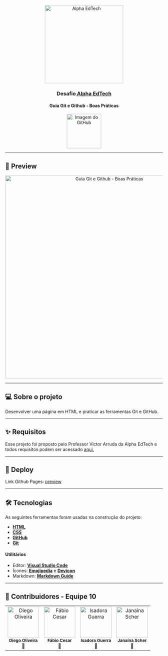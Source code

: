 <div align="center">
	<a href="https://www.alphaedtech.org.br/">
		<img src="https://user-images.githubusercontent.com/79182711/167457199-71619808-d9f3-4c0a-84b9-c406009415a3.png" alt="Alpha EdTech" title="Alpha EdTech" width="250" />
	</a>
	<h3>Desafio<a  href="https://www.alphaedtech.org.br/"> Alpha EdTech</a></h3>
     <h4>Guia Git e Github - Boas Práticas</h4>
     <img src="https://cdn-icons-png.flaticon.com/512/25/25231.png" alt="Imagem do GitHub" title="Imagem do GitHub" width="110px" />
</div>

---

## 👀 Preview

<div align="center">
	<a href="https://diegocoliveira.github.io/equipe10-dev-html/" target="_blanck">
		<img src="https://user-images.githubusercontent.com/79182711/167941394-a2c40f47-5e08-4e2c-92c1-71f36d4d99cc.png" alt="Guia Git e Github - Boas Práticas" title="Guia Git e Github - Boas Práticas" width="650" />
	</a>
</div>

--- 

## 💻 Sobre o projeto

Desenvolver uma página em HTML e praticar as ferramentas Git e GitHub.

---

## ✨ Requisitos

Esse projeto foi proposto pelo Professor Victor Arruda da Alpha EdTech e todos requisitos podem ser acessado [aqui.](https://alluring-beluga-3dd.notion.site/Projeto-site-HTML-git-Turing-f5636a96cbf9445fb53f810d88831fbf)

---

## 🚀 Deploy

Link Github Pages: [preview](https://diegocoliveira.github.io/equipe10-dev-html/index.html)

---

## 🛠 Tecnologias

As seguintes ferramentas foram usadas na construção do projeto:

- **[HTML](https://developer.mozilla.org/pt-BR/docs/Web/HTML)**
- **[CSS](https://developer.mozilla.org/pt-BR/docs/Web/CSS)**
- **[GitHub](https://docs.github.com/pt/pages)**
- **[Git](git-scm.com)**

#### **Utilitários**

- Editor: **[Visual Studio Code](https://code.visualstudio.com/)**
- Ícones: **[Emojipedia](https://emojipedia.org/)** e **[Devicon](https://devicon.dev/)**
- Markdown: **[Markdown Guide](https://www.markdownguide.org/)**
---

## 🤝 Contribuidores - Equipe 10

<table>
	<tr>
		<td align="center">
			<a href="https://github.com/diegocoliveira"><img src="https://avatars.githubusercontent.com/u/23386722?v=4" width="100px;" alt="Diego Oliveira"/><br /><sub><b>Diego Oliveira</b></sub></a>	<br />🚀<br />
		</td>
		<td align="center">
			<a href="https://github.com/Fabio-Cesar"><img src="https://avatars.githubusercontent.com/u/103617454?v=4" width="100px;" alt="Fábio Cesar"/><br /><sub><b>Fábio Cesar</b></sub></a>	<br />🚀<br />
		</td>
		<td align="center">
			<a href="https://github.com/isadoramg"><img src="https://avatars.githubusercontent.com/u/103622910?v=4" width="100px;" alt="Isadora Guerra"/><br /><sub><b>Isadora Guerra</b></sub></a>	<br />🚀<br />
		</td>
		<td align="center">
			<a href="https://github.com/janascher"><img src="https://avatars.githubusercontent.com/u/79182711?v=4" width="100px;" alt="Janaína Scher"/><br /><sub><b>Janaína Scher</b></sub></a>	<br />🚀<br />
		</td>
	</tr>
</table>
